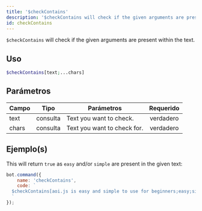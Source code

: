```yaml
---
title: '$checkContains'
description: '$checkContains will check if the given arguments are present within a text.'
id: checkContains
---
```


`$checkContains` will check if the given arguments are present within the text.

## Uso

```php
$checkContains[text;...chars]
```

## Parámetros

| Campo | Tipo     | Parámetros                  | Requerido |
| ----- | -------- | --------------------------- |:---------:|
| text  | consulta | Text you want to check.     | verdadero |
| chars | consulta | Text you want to check for. | verdadero |

## Ejemplo(s)

This will return `true` as `easy` and/or `simple` are present in the given text:

```javascript
bot.command({
    name: 'checkContains',
    code: `
  $checkContains[aoi.js is easy and simple to use for beginners;easy;simple]
  `
});
```
